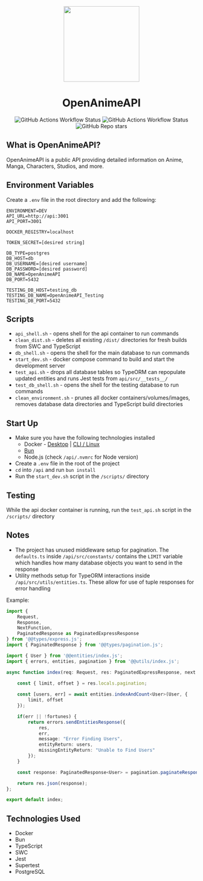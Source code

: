 <center>
<img src="https://i.imgur.com/akjfvBJ.png" width="200" />

<h1>OpenAnimeAPI</h1>

![GitHub Actions Workflow Status](https://img.shields.io/github/actions/workflow/status/OpenAnimeAPI/OpenAnimeAPI/jest.yml?style=flat&logo=github&label=Tests)
![GitHub Actions Workflow Status](https://img.shields.io/github/actions/workflow/status/OpenAnimeAPI/OpenAnimeAPI/eslint.yml?style=flat&logo=github&label=ESLint)
![GitHub Repo stars](https://img.shields.io/github/stars/OpenAnimeAPI/OpenAnimeAPI?style=social)


</center>

## What is OpenAnimeAPI?

OpenAnimeAPI is a public API providing detailed information on Anime, Manga, Characters, Studios, and more.


## Environment Variables

Create a `.env` file in the root directory and add the following:

```
ENVIRONMENT=DEV
API_URL=http://api:3001
API_PORT=3001

DOCKER_REGISTRY=localhost

TOKEN_SECRET=[desired string]

DB_TYPE=postgres
DB_HOST=db
DB_USERNAME=[desired username]
DB_PASSWORD=[desired password]
DB_NAME=OpenAnimeAPI
DB_PORT=5432

TESTING_DB_HOST=testing_db
TESTING_DB_NAME=OpenAnimeAPI_Testing
TESTING_DB_PORT=5432
```

## Scripts

* `api_shell.sh` - opens shell for the api container to run commands
* `clean_dist.sh` - deletes all existing `/dist/` directories for fresh builds from SWC and TypeScript
* `db_shell.sh` - opens the shell for the main database to run commands
* `start_dev.sh` - docker compose command to build and start the development server
* `test_api.sh` - drops all database tables so TypeORM can repopulate updated entities and runs Jest tests from `api/src/__tests__/`
* `test_db_shell.sh` - opens the shell for the testing database to run commands
* `clean_environment.sh` - prunes all docker containers/volumes/images, removes database data directories and TypeScript build directories

## Start Up

- Make sure you have the following technologies installed
    - Docker - [Desktop](https://www.docker.com/products/docker-desktop/) | [CLI / Linux](https://docs.docker.com/engine/install/ubuntu/)
    - [Bun](https://bun.sh/docs/installation)
    - Node.js (check `/api/.nvmrc` for Node version)
- Create a `.env` file in the root of the project
- `cd` into `/api` and run `bun install`
- Run the `start_dev.sh` script in the `/scripts/` directory

## Testing

While the api docker container is running, run the `test_api.sh` script in the `/scripts/` directory

## Notes

- The project has unused middleware setup for pagination. The `defaults.ts` inside `/api/src/constants/` contains 
the `LIMIT` variable which handles how many database objects you want to send in the response
- Utility methods setup for TypeORM interactions inside `/api/src/utils/entities.ts`. These allow for use of tuple responses for error handling

Example:
```typescript
import { 
    Request, 
    Response, 
    NextFunction, 
    PaginatedResponse as PaginatedExpressResponse
} from '@@types/express.js';
import { PaginatedResponse } from '@@types/pagination.js';

import { User } from '@@entities/index.js';
import { errors, entities, pagination } from '@@utils/index.js';

async function index(req: Request, res: PaginatedExpressResponse, next: NextFunction) {
    
    const { limit, offset } = res.locals.pagination;

    const [users, err] = await entities.indexAndCount<User>(User, {
        limit, offset
    });

    if(err || !fortunes) {
        return errors.sendEntitiesResponse({
            res,
            err,
            message: "Error Finding Users",
            entityReturn: users,
            missingEntityReturn: "Unable to Find Users"
        });
    }

    const response: PaginatedResponse<User> = pagination.paginateResponse<User>(req, res, user);

    return res.json(response);
};

export default index;
```

## Technologies Used

- Docker
- Bun
- TypeScript
- SWC
- Jest
- Supertest
- PostgreSQL